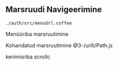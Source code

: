 ## Marsruudi Navigeerimine

`./auth/src/menuUrl.coffee`

Menüüriba marsruutimine

Kohandatud marsruutimine
@3-/urlli/Path.js

kerimisriba
scrollc